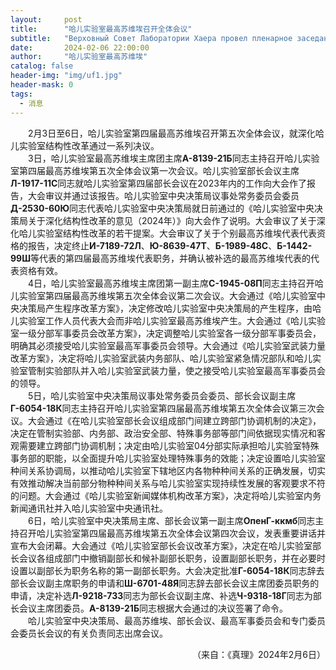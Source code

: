 ```yaml
---
layout:     post
title:      "哈儿实验室最高苏维埃召开全体会议"
subtitle:   "Верховный Совет Лаборатории Хаера провел пленарное заседание"
date:       2024-02-06 22:00:00
author:     "哈儿实验室最高苏维埃"
catalog: false
header-img: "img/uf1.jpg"
header-mask: 0
tags:
  - 消息
---
```


&emsp;&emsp;2月3日至6日，哈儿实验室第四届最高苏维埃召开第五次全体会议，就深化哈儿实验室结构性改革通过一系列决议。  
&emsp;&emsp;3日，哈儿实验室最高苏维埃主席团主席**А-8139-21Б**同志主持召开哈儿实验室第四届最高苏维埃第五次全体会议第一次会议。哈儿实验室部长会议主席**Л-1917-11С**同志就哈儿实验室第四届部长会议在2023年内的工作向大会作了报告，大会审议并通过该报告。哈儿实验室中央决策局议事处常务委员会委员**Д-2530-60Ю**同志代表哈儿实验室中央决策局就日前通过的《哈儿实验室中央决策局关于深化结构性改革的意见（2024年）》向大会作了说明。大会审议了关于深化哈儿实验室结构性改革的若干提案。大会审议了关于个别最高苏维埃代表代表资格的报告，决定终止**И-7189-72Л**、**Ю-8639-47Т**、**Б-1989-48С**、**Б-1442-99Ш**等代表的第四届最高苏维埃代表职务，并确认被补选的最高苏维埃代表的代表资格有效。  
&emsp;&emsp;4日，哈儿实验室最高苏维埃主席团第一副主席**С-1945-08П**同志主持召开哈儿实验室第四届最高苏维埃第五次全体会议第二次会议。大会通过《哈儿实验室中央决策局产生程序改革方案》，决定修改哈儿实验室中央决策局的产生程序，由哈儿实验室工作人员代表大会而非哈儿实验室最高苏维埃产生。大会通过《哈儿实验室一级分部军事委员会改革方案》，决定调整哈儿实验室各一级分部军事委员会，明确其必须接受哈儿实验室最高军事委员会领导。大会通过《哈儿实验室武装力量改革方案》，决定将哈儿实验室武装内务部队、哈儿实验室紧急情况部队和哈儿实验室管制实验部队并入哈儿实验室武装力量，使之接受哈儿实验室最高军事委员会的领导。  
&emsp;&emsp;5日，哈儿实验室中央决策局议事处常务委员会委员、部长会议副主席**Г-6054-18К**同志主持召开哈儿实验室第四届最高苏维埃第五次全体会议第三次会议。大会通过《在哈儿实验室部长会议组成部门间建立跨部门协调机制的决定》，决定在管制实验部、内务部、政治安全部、特殊事务部等部门间依据现实情况和客观需要建立跨部门协调机制；决定由哈儿实验室04分部实际承担哈儿实验室特殊事务部的职能，以全面提升哈儿实验室处理特殊事务的效能；决定设置哈儿实验室种间关系协调局，以推动哈儿实验室下辖地区内各物种种间关系的正确发展，切实有效推动解决当前部分物种种间关系与哈儿实验室实现持续性发展的客观要求不符的问题。大会通过《哈儿实验室新闻媒体机构改革方案》，决定将哈儿实验室内务新闻通讯社并入哈儿实验室中央通讯社。  
&emsp;&emsp;6日，哈儿实验室中央决策局主席、部长会议第一副主席**ОпенГ-ккмб**同志主持召开哈儿实验室第四届最高苏维埃第五次全体会议第四次会议，发表重要讲话并宣布大会闭幕。大会通过《哈儿实验室部长会议改革方案》，决定在哈儿实验室部长会议各组成部门中撤销副部长和候补副部长职务，设置副部长职务，并在必要时设置以副部长为职务名称的第一副部长职务。大会决定批准**Г-6054-18К**同志辞去部长会议副主席职务的申请和**Ш-6701-48Я**同志辞去部长会议主席团委员职务的申请，决定补选**Л-9218-73З**同志为部长会议副主席、补选**Ч-9318-18Г**同志为部长会议主席团委员。**А-8139-21Б**同志根据大会通过的决议签署了命令。  
&emsp;&emsp;哈儿实验室中央决策局、最高苏维埃、部长会议、最高军事委员会和专门委员会委员长会议的有关负责同志出席会议。
<div style="text-align: right">（来自：《真理》2024年2月6日）</div>